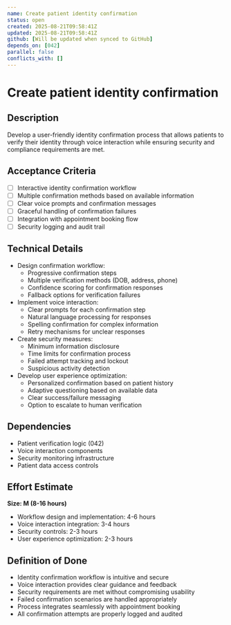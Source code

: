 ```yaml
---
name: Create patient identity confirmation
status: open
created: 2025-08-21T09:58:41Z
updated: 2025-08-21T09:58:41Z
github: [Will be updated when synced to GitHub]
depends_on: [042]
parallel: false
conflicts_with: []
---
```


# Create patient identity confirmation

## Description
Develop a user-friendly identity confirmation process that allows patients to verify their identity through voice interaction while ensuring security and compliance requirements are met.

## Acceptance Criteria
- [ ] Interactive identity confirmation workflow
- [ ] Multiple confirmation methods based on available information
- [ ] Clear voice prompts and confirmation messages
- [ ] Graceful handling of confirmation failures
- [ ] Integration with appointment booking flow
- [ ] Security logging and audit trail

## Technical Details
- Design confirmation workflow:
  - Progressive confirmation steps
  - Multiple verification methods (DOB, address, phone)
  - Confidence scoring for confirmation responses
  - Fallback options for verification failures
- Implement voice interaction:
  - Clear prompts for each confirmation step
  - Natural language processing for responses
  - Spelling confirmation for complex information
  - Retry mechanisms for unclear responses
- Create security measures:
  - Minimum information disclosure
  - Time limits for confirmation process
  - Failed attempt tracking and lockout
  - Suspicious activity detection
- Develop user experience optimization:
  - Personalized confirmation based on patient history
  - Adaptive questioning based on available data
  - Clear success/failure messaging
  - Option to escalate to human verification

## Dependencies
- Patient verification logic (042)
- Voice interaction components
- Security monitoring infrastructure
- Patient data access controls

## Effort Estimate
**Size: M (8-16 hours)**
- Workflow design and implementation: 4-6 hours
- Voice interaction integration: 3-4 hours
- Security controls: 2-3 hours
- User experience optimization: 2-3 hours

## Definition of Done
- Identity confirmation workflow is intuitive and secure
- Voice interaction provides clear guidance and feedback
- Security requirements are met without compromising usability
- Failed confirmation scenarios are handled appropriately
- Process integrates seamlessly with appointment booking
- All confirmation attempts are properly logged and audited